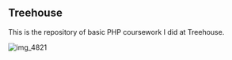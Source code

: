 ## Treehouse

This is the repository of basic PHP coursework I did at Treehouse.

![img_4821](https://user-images.githubusercontent.com/33068383/37924965-9fce3ed4-30f0-11e8-9da2-176fdb9ef322.jpg)
